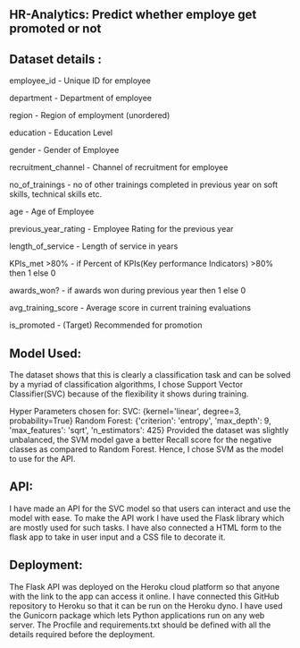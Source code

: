 HR-Analytics: Predict whether employe get promoted or not
-------------------------------------------------------------

Dataset details : 
---------------------------------

  employee_id        -     Unique ID for employee
    
  department         -     Department of employee
    
  region             -     Region of employment (unordered)
    
  education           -    Education Level
    
  gender              -    Gender of Employee
    
  recruitment_channel  -   Channel of recruitment for employee
    
  no_of_trainings       -  no of other trainings completed in previous year on soft skills, technical skills etc.
    
  age                    - Age of Employee
    
  previous_year_rating   - Employee Rating for the previous year
    
  length_of_service      - Length of service in years
    
  KPIs_met >80%          - if Percent of KPIs(Key performance Indicators) >80% then 1 else 0
    
  awards_won?            - if awards won during previous year then 1 else 0
    
  avg_training_score    -  Average score in current training evaluations
    
  is_promoted            - (Target) Recommended for promotion


Model Used:
---------------

   The dataset shows that this is clearly a classification task and can be solved by a myriad of classification algorithms,
   I chose Support Vector Classifier(SVC) because of the flexibility it shows during training.
    
   Hyper Parameters chosen for:
        SVC: {kernel='linear', degree=3, probability=True}
        Random Forest: {'criterion': 'entropy', 'max_depth': 9, 'max_features': 'sqrt', 'n_estimators': 425}
   Provided the dataset was slightly unbalanced, the SVM model gave a better Recall score for the negative classes as compared to Random Forest.
   Hence, I chose SVM as the model to use for the API.

API:
----------

   I have made an API for the SVC model so that users can interact and use the model with ease.
   To make the API work I have used the Flask library which are mostly used for such tasks.
   I have also connected a HTML form to the flask app to take in user input and a CSS file to decorate it.

Deployment:
---------------

  The Flask API was deployed on the Heroku cloud platform so that anyone with the link to the app can access it online.
  I have connected this GitHub repository to Heroku so that it can be run on the Heroku dyno.
  I have used the Gunicorn package which lets Python applications run on any web server. The Procfile and requirements.txt should be defined with all the     details required before the deployment.


